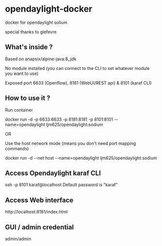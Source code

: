 # opendaylight-docker
docker for opendaylight solium

special thanks to glefevre

## What's inside ?
Based on anapsix/alpine-java:8_jdk

No module installed (you can connect to the CLI to set whatever module you want to use)

Exposed port 6633 (Openflow), 8181 (WebUI/REST api) & 8101 (karaf CLI)

## How to use it ?
Run container

docker run -d -p 6633:6633 -p 8181:8181 -p 8101:8101 --name=opendaylight ljm625/opendaylight:sodium

OR

Use the host network mode (means you don't need port mapping commands)

docker run -d --net host --name=opendaylight ljm625/opendaylight:sodium

## Access Opendaylight karaf CLI
ssh -p 8101 karaf@localhost Default password is "karaf"

## Access Web interface
http://localhost:8181/index.html

## GUI / admin credential
admin/admin



